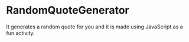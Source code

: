 # RandomQuoteGenerator
It generates a random quote for you and it is made using JavaScript as a fun activity.
